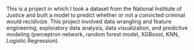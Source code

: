 This is a project in which I took a dataset from the National Institute of Justice and built a model to predict whether or not a convicted criminal would recidivize. This project involved data wrangling and feature engineering, exploratory data analysis, data visualization, and predictive modeling (perceptron network, random forest model, XGBoost, KNN, Logistic Regression).
